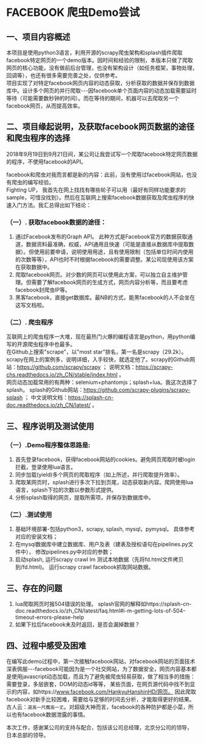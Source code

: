 FACEBOOK 爬虫Demo尝试
===

## 一、项目内容概述
本项目是使用python3语言，利用开源的scrapy爬虫架构和splash插件爬取facebook特定网页的一个demo版本。因时间和经验的限制，本版本只做了爬取网页的核心功能，没有做前后台管理，也没有架构设计（如任务框架，事物处理，回调等），也还有很多需要完善之处，仅供参考。<br>
项目实现了对特定facebook网页内容的动态获取，分析获取的数据并保存到数据库中。设计多个网页的并行爬取---因facebook单个页面内容的动态加载需要延时等待（可能需要数秒钟的时间）。而在等待的期间，机器可以去爬取另一个facebook网页，从而提高效率。

## 二、项目缘起说明，及获取facebook网页数据的途径和爬虫程序的选择
2018年9月19日到9月21日间，某公司让我尝试写一个爬取facebook特定网页数据的程序，不使用facebook的API。

facebook和爬虫对我而言都是新的内容：此前，没有使用过facebook网站，也没有爬虫的编写经验。<br>
Fighting UP， 我首先在网上找找有哪些轮子可以用（最好有同样功能要求的sample，可惜没找到）。然后在互联网上搜索facebook数据获取及爬虫程序的快速入门方法。我汇总得出如下结论：

### （一）. 获取facebook数据的途径：
1. 通过Facebook发布的Graph API。 此种方式是Facebook官方的数据获取通道，数据资料最准确，权威，API通用且快速（可能是直接从数据库中提取数据）。但使用前要申请，说明使用用途，且有使用限制（包括单位时间内使用的次数等等），API也时不时根据facebook的需要调整。某公司现使用该方案在获取数据中。
2. 爬取facebook网页。对少数的网页可以使用此方案，可以独立自主维护管理。但需要了解facebook网页的生成方式，网页内容分析等，而且要考虑facebook封爬虫IP等。
3. 黑客facebook，直接get数据库。最NB的方式，能黑facebook的人不会坐在这写文档啦。

### （二）. 爬虫程序
互联网上的爬虫程序一大堆，现在最热门火爆的编程语言是python，用python编写的开源爬虫程序中也最多。<br>
在Github上搜索"scrape"，以"most star"排名，第一名是scrapy（29.2k）。scrapy在网上的案例多，说明详细，入手较快，就选定他了。scrapy的Github网站：https://github.com/scrapy/scrapy ； 说明文档：https://scrapy-chs.readthedocs.io/zh_CN/stable/index.html 。<br>
网页动态加载常用的有两种：selenium+phantomjs；splash+lua。我这次选择了splash。 splash的Github网站：https://github.com/scrapy-plugins/scrapy-splash ；  中文说明文档：https://splash-cn-doc.readthedocs.io/zh_CN/latest/ 。

## 三、程序说明及测试使用
### （一）.Demo程序整体思路是:
1. 首先登录facebook，获得facebook网站的cookies。避免网页爬取时被login拦截，登录使用lua语言。
2. 同步加载(yield)多个网页的爬取程序（如上所述，并行爬取提升效率）。
3. 爬取某网页时，splash进行多次下拉到页尾，动态获取新内容。爬网使用lua语言，splash下拉的次数以参数形式提供。
4. 分析splash取得的网页，提取所需项，并保存到数据库中。

### （二）.测试使用
1. 基础环境部署-包括python3，scrapy, splash,  mysql，pymysql。 具体参考对应的安装文档；
2. 在mysql数据库中建立数据库、用户及表（建表及授权语句在pipelines.py文件中）， 修改pipelines.py中对应的参数；
3. 启动splash, 运行scrapy crawl lm 测试本地数据（先将fd.html文件拷贝到/fd.html)。 运行scrapy crawl facebook抓取网站数据。

 
## 三、存在的问题
1. lua爬取网页时报504错误的处理。 splash官网的解释如https://splash-cn-doc.readthedocs.io/zh_CN/latest/faq.html#i-m-getting-lots-of-504-timeout-errors-please-help
2. 如果下拉后facebook未及时返回，是否会漏掉数据？


## 四、过程中感受及困难
在编写此demo过程中，第一次接触facebook网站，对facebook网站的页面技术深表佩服---facebook可能因为是一个社交网站，为了数据安全，网页内容基本都是使用javascript动态加载，而且为了避免被爬虫轻易获取，做了相当多的措施：需要登录，多层嵌套，DOM的动态id等等， 某些页面，在网页源代码中找不到显示的内容，如https://www.facebook.com/HankyuHanshinHD/网页。
因此爬取facebook对新手比较困难，需要给与足够的时间去分析，才能取得更好的结果。<br>
古人云：`道高一尺魔高一丈`。对超级大神而言，facebook的各种防护都是小菜，所以也有facebook数据泄露的事情。

本次工作，感谢某公司的支持与配合，包括该公司总经理，北京分公司的领导， 日本总部的领导。
